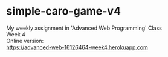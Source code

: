 # simple-caro-game-v4
My weekly assignment in 'Advanced Web Programming' Class  
Week 4  
Online version:  
https://advanced-web-16126464-week4.herokuapp.com
